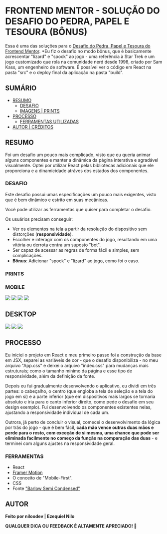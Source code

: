 # FRONTEND MENTOR - SOLUÇÃO DO DESAFIO DO PEDRA, PAPEL E TESOURA (BÔNUS)

Essa é uma das soluções para o [Desafio do Pedra, Papel e Tesoura do Frontend Mentor](https://www.frontendmentor.io/challenges/calculator-app-9lteq5N29).
*Eu fiz o desafio no modo bônus, que é basicamente acrescentar "lizard" e "spock" ao jogo - uma referência à Star Trek e um jogo customizado que rola na comunidade nerd desde 1998, criado por Sam Kass, um engenheiro de software.
É possível ver o código em React na pasta "src" e o deploy final da aplicação na pasta "build".

## SUMÁRIO

- [RESUMO](#RESUMO)
  - [DESAFIO](#DESAFIO)
  - [IMAGENS | PRINTS](#PRINTS)
- [PROCESSO](#PROCESSO)
  - [FERRAMENTAS UTILIZADAS](#FERRAMENTAS)
- [AUTOR | CRÉDITOS](#AUTOR)

## RESUMO
Foi um desafio um pouco mais complicado, visto que eu queria animar alguns componentes e manter a dinâmica da página interativa e agradável visualmente. Optei por utilizar React pelas bibliotecas adicionais que ele proporciona e a dinamicidade atráves dos estados dos componentes.


### DESAFIO

Este desafio possui umas especificações um pouco mais exigentes, visto que é bem dinâmico e estrito em suas mecânicas.

Você pode utilizar as ferramentas que quiser para completar o desafio.

Os usuários precisam conseguir:

- Ver os elementos na tela a partir da resolução do dispositivo sem distorções (**responsividade**).
- Escolher e interagir com os componentes do jogo, resultando em uma vitória ou derrota contra um suposto "bot".
- Ser capaz de acessar as regras de forma fácil e simples, sem complicações.
- **Bônus**: Adicionar "spock" e "lizard" ao jogo, como foi o caso.

### PRINTS

### MOBILE
![](./screenshots/mobile-home.png)
![](./screenshots/mobile-pre-game.png)
![](./screenshots/mobile-game.png)
![](./screenshots/mobile-rules.png)

## DESKTOP
![](./screenshots/desktop-home.png)
![](./screenshots/desktop-game.png)
![](./screenshots/desktop-rules.png)

## PROCESSO
Eu iniciei o projeto em React e meu primeiro passo foi a construção da base em JSX, separei as variáveis de cor - que o desafio disponibiliza - no meu arquivo "App.css" e deixei o arquivo "index.css" para mudanças mais estruturais; como o tamanho mínimo da página e esse tipo de responsividade, além da definição da fonte.

Depois eu fui gradualmente desenvolvendo o aplicativo, eu dividi em três partes: o cabeçalho, o centro (que engloba a tela de seleção e a tela do jogo em si) e a parte inferior (que em dispositivos mais largos se tornaria absoluto e iria para o canto inferior direito, como pede o desafio em seu design exemplo). Fui desenvolvendo os componentes existentes nelas, ajustando a responsividade individual de cada um.

Outrora, já perto de concluir o visual, comecei o desenvolvimento da lógica por trás do jogo - que é bem fácil, **cada mão vence outras duas mãos e perde para o resto, com exceção de si mesma, uma chance que pode ser eliminada facilmente no começo da função na comparação das duas** - e terminei com alguns ajustes na responsividade geral.

### FERRAMENTAS

- React
- [Framer Motion](https://www.framer.com/motion/)
- O conceito de "Mobile-First".
- CSS
- Fonte ["Barlow Semi Condensed"](https://fonts.google.com/specimen/Barlow+Semi+Condensed)

## AUTOR
**Feito por niloodev | Ezequiel Nilo**

**QUALQUER DICA OU FEEDBACK É ALTAMENTE APRECIADO! 🐸**